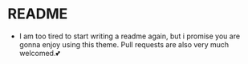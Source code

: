 # README
 - I am too tired to start writing a readme again, but i promise you are gonna enjoy using this theme. Pull requests are also very much welcomed.💕
